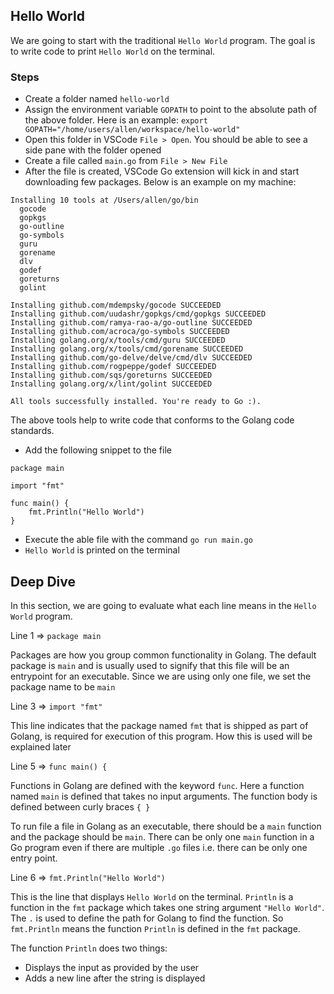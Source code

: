## Hello World

We are going to start with the traditional `Hello World` program. The goal is to write code to print `Hello World` on the terminal.

### Steps
* Create a folder named `hello-world`
* Assign the environment variable `GOPATH` to point to the absolute path of the above folder. Here is an example: `export GOPATH="/home/users/allen/workspace/hello-world"`
* Open this folder in VSCode `File > Open`. You should be able to see a side pane with the folder opened
* Create a file called `main.go` from `File > New File`
* After the file is created, VSCode Go extension will kick in and start downloading few packages. Below is an example on my machine:

```
Installing 10 tools at /Users/allen/go/bin
  gocode
  gopkgs
  go-outline
  go-symbols
  guru
  gorename
  dlv
  godef
  goreturns
  golint

Installing github.com/mdempsky/gocode SUCCEEDED
Installing github.com/uudashr/gopkgs/cmd/gopkgs SUCCEEDED
Installing github.com/ramya-rao-a/go-outline SUCCEEDED
Installing github.com/acroca/go-symbols SUCCEEDED
Installing golang.org/x/tools/cmd/guru SUCCEEDED
Installing golang.org/x/tools/cmd/gorename SUCCEEDED
Installing github.com/go-delve/delve/cmd/dlv SUCCEEDED
Installing github.com/rogpeppe/godef SUCCEEDED
Installing github.com/sqs/goreturns SUCCEEDED
Installing golang.org/x/lint/golint SUCCEEDED

All tools successfully installed. You're ready to Go :).
```

The above tools help to write code that conforms to the Golang code standards.

* Add the following snippet to the file

```
package main

import "fmt"

func main() {
    fmt.Println("Hello World")
}
```

* Execute the able file with the command `go run main.go`
* `Hello World` is printed on the terminal


## Deep Dive

In this section, we are going to evaluate what each line means in the `Hello World` program.


Line 1 => `package main`

Packages are how you group common functionality in Golang. The default package is `main` and is usually used to signify that this file will be an entrypoint for an executable. Since we are using only one file, we set the package name to be `main`


Line 3 => `import "fmt"`

This line indicates that the package named `fmt` that is shipped as part of Golang, is required for execution of this program. How this is used will be explained later

Line 5 => `func main() {`

Functions in Golang are defined with the keyword `func`. Here a function named `main` is defined that takes no input arguments. The function body is defined between curly braces `{ }`

To run file a file in Golang as an executable, there should be a `main` function and the package should be `main`. There can be only one `main` function in a Go program even if there are multiple `.go` files i.e. there can be only one entry point.

Line 6 => `fmt.Println("Hello World")`

This is the line that displays `Hello World` on the terminal. `Println` is a function in the `fmt` package which takes one string argument `"Hello World"`. The `.` is used to define the path for Golang to find the function. So `fmt.Println` means the function `Println` is defined in the `fmt` package.

The function `Println` does two things:

* Displays the input as provided by the user
* Adds a new line after the string is displayed
